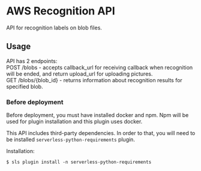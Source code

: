 <!--
title: 'AWS Recognition API'
description: 'API for recognition labels on blob files.'
layout: Doc
framework: v3
platform: AWS
language: python
priority: 2
authorLink: 'https://github.com/myauka'
authorName: 'Roman Orlov'
-->


# AWS Recognition API

API for recognition labels on blob files. 

## Usage

API has 2 endpoints:  
POST /blobs - accepts callback_url for receiving callback when recognition will be ended, and return upload_url for uploading pictures.  
GET /blobs/{blob_id} - returns information about recognition results for specified blob.

### Before deployment

Before deployment, you must have installed docker and npm. Npm will be used for plugin installation and this plugin uses docker.  
  
This API includes third-party dependencies. In order to that, you will need to be installed `serverless-python-requirements` plugin. 
  
Installation:

```
$ sls plugin install -n serverless-python-requirements
```
